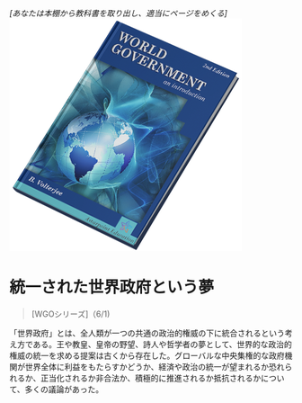 *[あなたは本棚から教科書を取り出し、適当にページをめくる]*
![世界政府：入門](/resources/lore/textbookgov25.png)

# 統一された世界政府という夢
> [WGOシリーズ]（6/1)

「世界政府」とは、全人類が一つの共通の政治的権威の下に統合されるという考え方である。王や教皇、皇帝の野望、詩人や哲学者の夢として、世界的な政治的権威の統一を求める提案は古くから存在した。グローバルな中央集権的な政府機関が世界全体に利益をもたらすかどうか、経済や政治の統一が望まれるか恐れられるか、正当化されるか非合法か、積極的に推進されるか抵抗されるかについて、多くの議論があった。
